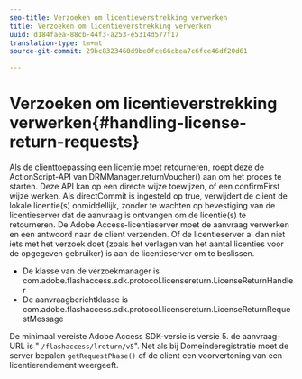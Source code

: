 ```yaml
---
seo-title: Verzoeken om licentieverstrekking verwerken
title: Verzoeken om licentieverstrekking verwerken
uuid: d184faea-88cb-44f3-a253-e5314d577f17
translation-type: tm+mt
source-git-commit: 29bc8323460d9be0fce66cbea7c6fce46df20d61

---
```



# Verzoeken om licentieverstrekking verwerken{#handling-license-return-requests}

Als de clienttoepassing een licentie moet retourneren, roept deze de ActionScript-API van DRMManager.returnVoucher() aan om het proces te starten. Deze API kan op een directe wijze toewijzen, of een confirmFirst wijze werken. Als directCommit is ingesteld op true, verwijdert de client de lokale licentie(s) onmiddellijk, zonder te wachten op bevestiging van de licentieserver dat de aanvraag is ontvangen om de licentie(s) te retourneren. De Adobe Access-licentieserver moet de aanvraag verwerken en een antwoord naar de client verzenden. Of de licentieserver al dan niet iets met het verzoek doet (zoals het verlagen van het aantal licenties voor de opgegeven gebruiker) is aan de licentieserver om te beslissen.

* De klasse van de verzoekmanager is com.adobe.flashaccess.sdk.protocol.licensereturn.LicenseReturnHandler
* De aanvraagberichtklasse is com.adobe.flashaccess.sdk.protocol.licensereturn.LicenseReturnRequestMessage

De minimaal vereiste Adobe Access SDK-versie is versie 5. de aanvraag-URL is &quot; `/flashaccess/lreturn/v5`&quot;. Net als bij Domeinderegistratie moet de server bepalen `getRequestPhase()` of de client een voorvertoning van een licentierendement weergeeft.

